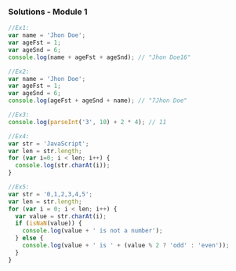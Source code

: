 ### Solutions - Module 1 ###

```javascript
//Ex1:
var name = 'Jhon Doe';
var ageFst = 1;
var ageSnd = 6;
console.log(name + ageFst + ageSnd); // "Jhon Doe16"
```

```javascript
//Ex2:
var name = 'Jhon Doe';
var ageFst = 1;
var ageSnd = 6;
console.log(ageFst + ageSnd + name); // "7Jhon Doe"
```

```javascript
//Ex3:
console.log(parseInt('3', 10) + 2 * 4); // 11
```

```javascript
//Ex4:
var str = 'JavaScript';
var len = str.length;
for (var i=0; i < len; i++) {
  console.log(str.charAt(i));
}
```

```javascript
//Ex5:
var str = '0,1,2,3,4,5';
var len = str.length;
for (var i = 0; i < len; i++) {
  var value = str.charAt(i);
  if (isNaN(value)) {
    console.log(value + ' is not a number');
  } else {
    console.log(value + ' is ' + (value % 2 ? 'odd' : 'even'));
  }
}
```
